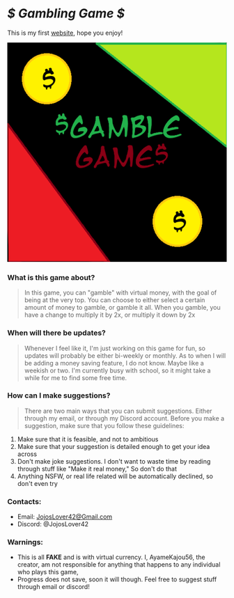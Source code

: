 # *$ Gambling Game $*
This is my first [website](https://AyameKajou56.github.io), hope you enjoy!

![Gamble Game Logo](/Images/Logo.png)

### What is this game about?
> In this game, you can "gamble" with virtual money, with the goal of being at the very top. You can choose to either select a certain amount of money to gamble, or gamble it all. When you gamble, you have a change to multiply it by 2x, or multiply it down by 2x

### When will there be updates?
> Whenever I feel like it, I'm just working on this game for fun, so updates will probably be either bi-weekly or monthly. As to when I will be adding a money saving feature, I do not know. Maybe like a weekish or two. I'm currently busy with school, so it might take a while for me to find some free time.

### How can I make suggestions?
> There are two main ways that you can submit suggestions. Either through my email, or through my Discord account. Before you make a suggestion, make sure that you follow these guidelines:

1. Make sure that it is feasible, and not to ambitious
2. Make sure that your suggestion is detailed enough to get your idea across
3. Don't make joke suggestions. I don't want to waste time by reading through stuff like "Make it real money," So don't do that
4. Anything NSFW, or real life related will be automatically declined, so don't even try

### Contacts:
- Email: JojosLover42@Gmail.com
- Discord: @JojosLover42

### Warnings:
- This is all **FAKE** and is with virtual currency. I, AyameKajou56, the creator, am not responsible for anything that happens to any individual who plays this game,
- Progress does not save, soon it will though. Feel free to suggest stuff through email or discord!